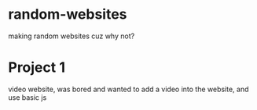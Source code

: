 # random-websites
making random websites cuz why not?

# Project 1
video website, was bored and wanted to add a video into the website, and use basic js
